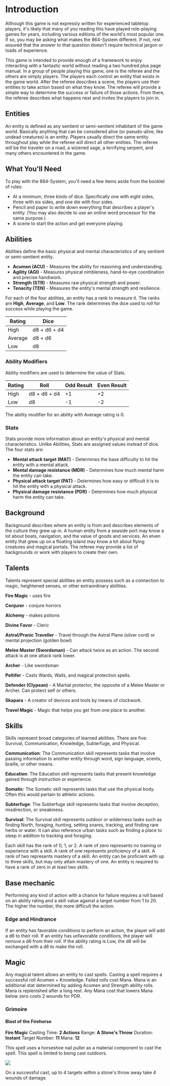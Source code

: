 # Introduction

Although this game is not expressly written for experienced tabletop players, it's likely that many of you reading this have played role-playing games for years, including various editions of the world's most popular one. If so, you may be asking what makes the 864-System different. If not, rest assured that the answer to that question doesn't require technical jargon or loads of experience. 

This game is intended to provide enough of a framework to enjoy interacting with a fantastic world without reading a two hundred plus page manual. In a group of people playing this game, one is the referee and the others are simply players. The players each control an entity that exists in the game world. After the referee describes a scene, the players use their entities to take action based on what they know. The referee will provide a simple way to determine the success or failure of those actions. From there, the referee describes what happens next and invites the players to join in.

## Entities

An entity is defined as any sentient or semi-sentient inhabitant of the game world. Basically anything that can be considered alive (or pseudo-alive, like undead creatures) is an entity. Players usually direct the same entity throughout play while the referee will direct all other entities. The referee will be the traveler on a road, a wizened sage, a terrifying serpent, and many others encountered in the game.

## What You'll Need

To play with the 864-System, you'll need a few items aside from the booklet of rules:

* At a minimum, three kinds of dice. Specifically one with eight sides, three with six sides, and one die with four sides.
* Pencil and paper to write down everything that describes a player's entity. (You may also decide to use an online word processor for the same purpose.)
* A scene to start the action and get everyone playing.

## Abilities

Abilities define the basic physical and mental characteristics of any sentient or semi-sentient entity. 

- **Acumen (ACU)** - Measures the ability for reasoning and understanding.
- **Agility (AGI)** - Measures physical nimbleness, hand-to-eye coordination and precise handiwork.
- **Strength (STR)** - Measures raw physical strength and power.
- **Tenacity (TEN)** - Measures the entity's mental strength and resilience.

For each of the four abilities, an entity has a rank to measure it. The ranks are **High**, **Average**, and **Low**. The rank determines the dice used to roll for success while playing the game. 

| Rating  | Dice         |
| ------- | ------------ |
| High    | d8 + d6 + d4 |
| Average | d8 + d6      |
| Low     | d8           |

### Ability Modifiers

Ability modifiers are used to determine the value of Stats. 

| Rating | Roll         | Odd Result | Even Result |
| ------ | ------------ | ---------- | ----------- |
| High   | d8 + d6 + d4 | +1         | +2          |
| Low    | d8           | -1         | -2          |

The ability modifier for an ability with Average rating is 0.

### Stats

Stats provide more information about an entity's physical and mental characteristics. Unlike Abilities, Stats are assigned values instead of dice. The four stats are:

- **Mental attack target (MAT)** - Determines the base difficulty to hit the entity with a mental attack.
- **Mental damage resistance (MDR)** - Determines how much mental harm the entity can take.
- **Physical attack target (PAT)** - Determines how easy or difficult it is to hit the entity with a physical attack.
- **Physical damage resistance (PDR)** - Determines how much physical harm the entity can take. 

## Background

Background describes where an entity is from and describes elements of the culture they grew up in. A human entity from a seaside port may know a lot about boats, navigation, and the value of goods and services. An elven entity that grew up on a floating island may know a lot about flying creatures and magical portals. The referee may provide a list of backgrounds or work with players to create their own.

## Talents

Talents represent special abilities an entity possess such as a connection to magic, heightened senses, or other extraordinary abilities.

**Fire Magic** - uses fire

**Conjurer** - conjure horrors

**Alchemy** - makes potions

**Divine Favor** - Cleric

**Astral/Pranic Traveller** - Travel through the Astral Plane (silver cord) or mental projection (golden bowl)

**Melee Master (Swordsman)** - Can attack twice as an action. The second attack is at one attack rank lower.

**Archer** - Like swordsman

**Peltifer** - Casts Wards, Walls, and magical protection spells.

**Defender (Clypean)** - A Martial protector, the opposite of a Melee Master or Archer. Can protect self or others.

**Skapara** - A creator of devices and tools by means of clockwork.

**Travel Magic** - Magic that helps you get from one place to another.

## Skills

Skills represent broad categories of learned abilities. There are five: Survival, Communication, Knowledge, Subterfuge, and Physical. 

**Communication**: The Communication skill represents tasks that involve passing information to another entity through word, sign language, scents, braille, or other means.

**Education**: The Education skill represents tasks that present knowledge gained through instruction or experience.

**Somatic**: The Somatic skill represents tasks that use the physical body. Often this would pertain to athletic actions.

**Subterfuge**: The Subterfuge skill represents tasks that involve deception, misdirection, or sneakiness.

**Survival**: The Survival skill represents outdoor or wilderness tasks such as finding North, foraging, hunting, setting snares, tracking, and finding rare herbs or water. It can also reference urban tasks such as finding a place to sleep in addition to tracking and foraging.

Each skill has the rank of 0, 1, or 2. A rank of zero represents no training or experience with a skill. A rank of one represents proficiency of a skill. A rank of two represents mastery of a skill. An entity can be proficient with up to three skills, but may only attain mastery of one. An entity is required to have a rank of zero in at least two skills.

## Base mechanic

Performing any kind of action with a chance for failure requires a roll based on an ability rating and a skill value against a target number from 1 to 20. The higher the number, the more difficult the action.

### Edge and Hindrance

If an entity has favorable conditions to perform an action, the player will add a d6 to their roll. If an entity has unfavorable conditions, the player will remove a d6 from their roll. If the ability rating is Low, the d8 will be exchanged with a d6 to make the roll.

## Magic

Any magical talent allows an entity to cast spells. Casting a spell requires a successful roll Acumen + Knowledge. Failed rolls cost Mana. Mana is an additional stat determined by adding Acumen and Strength ability rolls. Mana is replenished after a long rest. Any Mana cost that lowers Mana below zero costs 2 wounds for PDR. 

### Grimoire

#### Blast of the Firehorse

**Fire Magic**
Casting Time: **2 Actions**
Range: **A Stone's Throw**
Duration: **Instant**
Target Number: **11**
Mana: **12**

This spell uses a horseshoe nail puller as a material component to cast the spell. This spell is limited to being cast outdoors.

![](https://www.valleyvet.com/group_images/26187_A.jpg)

On a successful cast, up to 4 targets within a stone's throw away take 4 wounds of damage.